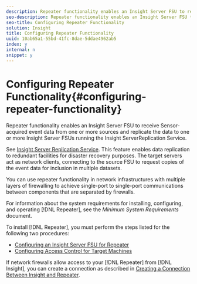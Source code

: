 ```yaml
---
description: Repeater functionality enables an Insight Server FSU to receive Sensor-acquired event data from one or more sources and replicate the data to one or more Insight Server FSUs running the Insight ServerReplication Service.
seo-description: Repeater functionality enables an Insight Server FSU to receive Sensor-acquired event data from one or more sources and replicate the data to one or more Insight Server FSUs running the Insight ServerReplication Service.
seo-title: Configuring Repeater Functionality
solution: Insight
title: Configuring Repeater Functionality
uuid: 10ab65a1-55bd-41fc-8dae-5ddae4962ab5
index: y
internal: n
snippet: y
---
```


# Configuring Repeater Functionality{#configuring-repeater-functionality}

Repeater functionality enables an Insight Server FSU to receive Sensor-acquired event data from one or more sources and replicate the data to one or more Insight Server FSUs running the Insight ServerReplication Service.

See [Insight Server Replication Service](../../../../home/c-inst-svr/c-ins-svr-rep-svc/c-ins-svr-rep-svc.md#concept-926e654e80d943a0b6ac44a82a510d92). This feature enables data replication to redundant facilities for disaster recovery purposes. The target servers act as network clients, connecting to the source FSU to request copies of the event data for inclusion in multiple datasets.

You can use repeater functionality in network infrastructures with multiple layers of firewalling to achieve single-port to single-port communications between components that are separated by firewalls.

For information about the system requirements for installing, configuring, and operating [!DNL Repeater], see the *Minimum System Requirements* document.

To install [!DNL Repeater], you must perform the steps listed for the following two procedures:

* [Configuring an Insight Server FSU for Repeater](../../../../home/c-inst-svr/c-rptr-fntly/c-cnfg-rptr-fntly/t-cfg-fsu-rptr.md#task-1ad7fa5777b845f4bd398f97226e56b2)
* [Configuring Access Control for Target Machines](../../../../home/c-inst-svr/c-rptr-fntly/c-cnfg-rptr-fntly/t-cfg-acc-ctrll-tgt-mach.md#task-0e49953728444839bc0a26234501a4c5)

If network firewalls allow access to your [!DNL Repeater] from [!DNL Insight], you can create a connection as described in [Creating a Connection Between Insight and Repeater](../../../../home/c-inst-svr/c-rptr-fntly/c-cnfg-rptr-fntly/t-crt-conn-ins-rptr.md#task-785bfe5f0e31484683e4345038add118). 
